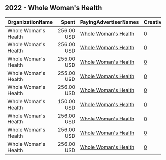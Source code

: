 ## 2022 - Whole Woman's Health 
|OrganizationName|Spent|PayingAdvertiserNames|CreativeUrls|Impressions|Genders|AgeBrackets|CountryCodes|BillingAddresses|CandidateBallotInformation|
|:---|---:|:---|:---|---:|:---|:---|:---|:---|:---|
|Whole Woman's Health|256.00 USD|[Whole Woman's Health](2022/Whole_Woman's_Health.md)|[0](https://www.snap.com/political-ads/asset/04020ade8968cfd419b15e6845811eb6f753af09e29a95a1d6dabbcf923f3981?mediaType=mp4)|29,813|FEMALE|25-40|united states|"1001 E. Market Street,Charlottesville,22902,US"||
|Whole Woman's Health|256.00 USD|[Whole Woman's Health](2022/Whole_Woman's_Health.md)|[0](https://www.snap.com/political-ads/asset/37973f3fb34ac401bdce2963667c2ce879d4ed554dc2e4241503c11e7060d971?mediaType=mp4)|26,189|FEMALE|26-40|united states|"1001 E. Market Street,Charlottesville,22902,US"|Texans Following the Fall of Roe|
|Whole Woman's Health|255.00 USD|[Whole Woman's Health](2022/Whole_Woman's_Health.md)|[0](https://www.snap.com/political-ads/asset/67669e908a40523f92e13ec1c97139a3041bf7c5f71939281835a7a43250a148?mediaType=mp4)|28,042|FEMALE|25-40|united states|"1001 E. Market Street,Charlottesville,22902,US"||
|Whole Woman's Health|255.00 USD|[Whole Woman's Health](2022/Whole_Woman's_Health.md)|[0](https://www.snap.com/political-ads/asset/62971529b6b0f9f91dc8fabbe244ec20d33627a8028c759e1f26ad76dd749667?mediaType=mp4)|29,408|FEMALE|25-40|united states|"1001 E. Market Street,Charlottesville,22902,US"||
|Whole Woman's Health|256.00 USD|[Whole Woman's Health](2022/Whole_Woman's_Health.md)|[0](https://www.snap.com/political-ads/asset/04020ade8968cfd419b15e6845811eb6f753af09e29a95a1d6dabbcf923f3981?mediaType=mp4)|29,322|FEMALE|25-40|united states|"1001 E. Market Street,Charlottesville,22902,US"||
|Whole Woman's Health|150.00 USD|[Whole Woman's Health](2022/Whole_Woman's_Health.md)|[0](https://www.snap.com/political-ads/asset/cfc53cd73510984882197ad0370264b0fefe5ae9237913635418e449c172a598?mediaType=jpeg)|122,554|||united states|"1001 E. Market Street,Charlottesville,22902,US"||
|Whole Woman's Health|256.00 USD|[Whole Woman's Health](2022/Whole_Woman's_Health.md)|[0](https://www.snap.com/political-ads/asset/04020ade8968cfd419b15e6845811eb6f753af09e29a95a1d6dabbcf923f3981?mediaType=mp4)|114,688|FEMALE|24-|united states|"1001 E. Market Street,Charlottesville,22902,US"||
|Whole Woman's Health|256.00 USD|[Whole Woman's Health](2022/Whole_Woman's_Health.md)|[0](https://www.snap.com/political-ads/asset/eda6a5a1470674bceaff2d357164001b7430afcdf7a69edf8caf141b9aee1636?mediaType=mp4)|25,506|FEMALE|25-40|united states|"1001 E. Market Street,Charlottesville,22902,US"||
|Whole Woman's Health|256.00 USD|[Whole Woman's Health](2022/Whole_Woman's_Health.md)|[0](https://www.snap.com/political-ads/asset/37973f3fb34ac401bdce2963667c2ce879d4ed554dc2e4241503c11e7060d971?mediaType=mp4)|53,962|FEMALE|18-25|united states|"1001 E. Market Street,Charlottesville,22902,US"|Texans Following the Fall of Roe|
